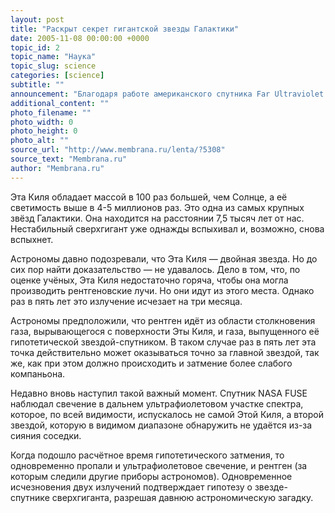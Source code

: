 ```yaml
---
layout: post
title: "Раскрыт секрет гигантской звезды Галактики"
date: 2005-11-08 00:00:00 +0000
topic_id: 2
topic_name: "Наука"
topic_slug: science
categories: [science]
subtitle: ""
announcement: "Благодаря работе американского спутника Far Ultraviolet Spectroscopic Explorer (FUSE), астрономы выяснили – почему сверхгигант Эта Киля так странно (с перерывами) излучает рентген."
additional_content: ""
photo_filename: ""
photo_width: 0
photo_height: 0
photo_alt: ""
source_url: "http://www.membrana.ru/lenta/?5308"
source_text: "Membrana.ru"
author: "Membrana.ru"
---
```

Эта Киля обладает массой в 100 раз большей, чем Солнце, а её светимость выше в 4-5 миллионов раз. Это одна из самых крупных звёзд Галактики. Она находится на расстоянии 7,5 тысяч лет от нас. Нестабильный сверхгигант уже однажды вспыхивал и, возможно, снова вспыхнет.

Астрономы давно подозревали, что Эта Киля — двойная звезда. Но до сих пор найти доказательство — не удавалось. Дело в том, что, по оценке учёных, Эта Киля недостаточно горяча, чтобы она могла производить рентгеновские лучи. Но они идут из этого места. Однако раз в пять лет это излучение исчезает на три месяца.

Астрономы предположили, что рентген идёт из области столкновения газа, вырывающегося с поверхности Эты Киля, и газа, выпущенного её гипотетической звездой-спутником. В таком случае раз в пять лет эта точка действительно может оказываться точно за главной звездой, так же, как при этом должно происходить и затмение более слабого компаньона.

Недавно вновь наступил такой важный момент. Спутник NASA FUSE наблюдал свечение в дальнем ультрафиолетовом участке спектра, которое, по всей видимости, испускалось не самой Этой Киля, а второй звездой, которую в видимом диапазоне обнаружить не удаётся из-за сияния соседки.

Когда подошло расчётное время гипотетического затмения, то одновременно пропали и ультрафиолетовое свечение, и рентген (за которым следили другие приборы астрономов). Одновременное исчезновения двух излучений подтверждает гипотезу о звезде-спутнике сверхгиганта, разрешая давнюю астрономическую загадку.
